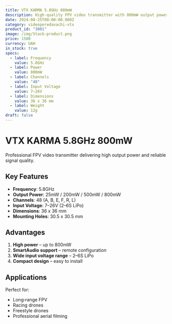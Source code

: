 ```yaml
---
title: VTX KARMA 5.8GHz 800mW
description: High‑quality FPV video transmitter with 800mW output power
date: 2024-08-25T00:00:00.000Z
category: videoperedavachi-vtx
product_id: "3001"
image: /img/Stack-product.png
price: 1500
currency: UAH
in_stock: true
specs:
  - label: Frequency
    value: 5.8GHz
  - label: Power
    value: 800mW
  - label: Channels
    value: "48"
  - label: Input Voltage
    value: 7–26V
  - label: Dimensions
    value: 36 x 36 mm
  - label: Weight
    value: 12g
draft: false
---
```


# VTX KARMA 5.8GHz 800mW

Professional FPV video transmitter delivering high output power and reliable signal quality.

## Key Features

- **Frequency**: 5.8GHz  
- **Output Power**: 25mW / 200mW / 500mW / 800mW  
- **Channels**: 48 (A, B, E, F, R, L)  
- **Input Voltage**: 7–26V (2–6S LiPo)  
- **Dimensions**: 36 x 36 mm  
- **Mounting Holes**: 30.5 x 30.5 mm  

## Advantages

1. **High power** – up to 800mW  
2. **SmartAudio support** – remote configuration  
3. **Wide input voltage range** – 2–6S LiPo  
4. **Compact design** – easy to install  

## Applications

Perfect for:
- Long‑range FPV  
- Racing drones  
- Freestyle drones  
- Professional aerial filming
